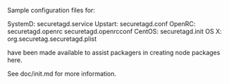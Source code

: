 Sample configuration files for:

SystemD: securetagd.service
Upstart: securetagd.conf
OpenRC:  securetagd.openrc
         securetagd.openrcconf
CentOS:  securetagd.init
OS X:    org.securetag.securetagd.plist

have been made available to assist packagers in creating node packages here.

See doc/init.md for more information.
